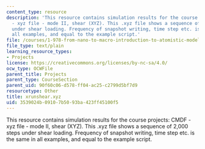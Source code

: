 ```yaml
---
content_type: resource
description: 'This resource contains simulation results for the course projects: CMDF
  - xyz file - mode II, shear (XYZ). This .xyz file shows a sequence of 2,000 steps
  under shear loading. Frequency of snapshot writing, time step etc. is the same in
  all examples, and equal to the example script.'
file: /courses/1-978-from-nano-to-macro-introduction-to-atomistic-modeling-techniques-january-iap-2007/3539024b09107b5093ba423ff45100f5_xrunshear.xyz
file_type: text/plain
learning_resource_types:
- Projects
license: https://creativecommons.org/licenses/by-nc-sa/4.0/
ocw_type: OCWFile
parent_title: Projects
parent_type: CourseSection
parent_uid: 90f60c06-d578-ff04-ac25-c2799d5bf7d9
resourcetype: Other
title: xrunshear.xyz
uid: 3539024b-0910-7b50-93ba-423ff45100f5
---
```

This resource contains simulation results for the course projects: CMDF - xyz file - mode II, shear (XYZ). This .xyz file shows a sequence of 2,000 steps under shear loading. Frequency of snapshot writing, time step etc. is the same in all examples, and equal to the example script.